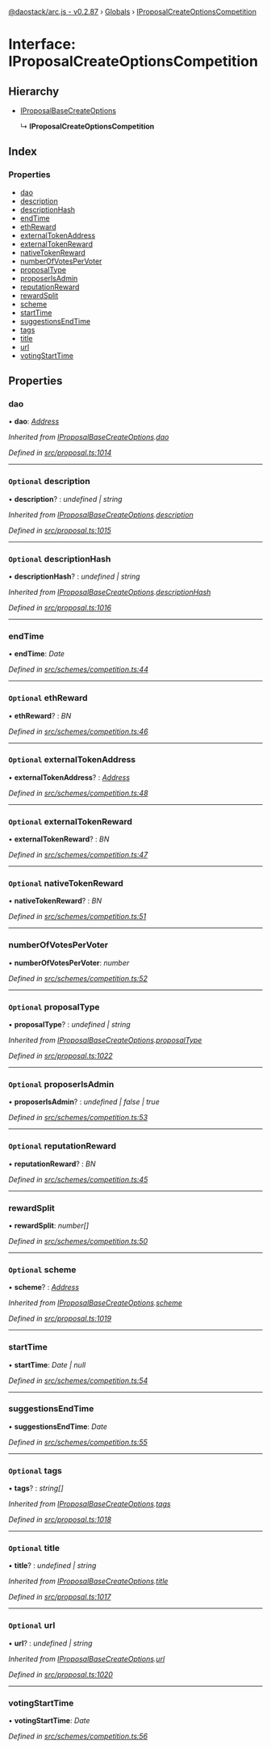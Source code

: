 [@daostack/arc.js - v0.2.87](../README.md) › [Globals](../globals.md) › [IProposalCreateOptionsCompetition](iproposalcreateoptionscompetition.md)

# Interface: IProposalCreateOptionsCompetition

## Hierarchy

* [IProposalBaseCreateOptions](iproposalbasecreateoptions.md)

  ↳ **IProposalCreateOptionsCompetition**

## Index

### Properties

* [dao](iproposalcreateoptionscompetition.md#dao)
* [description](iproposalcreateoptionscompetition.md#optional-description)
* [descriptionHash](iproposalcreateoptionscompetition.md#optional-descriptionhash)
* [endTime](iproposalcreateoptionscompetition.md#endtime)
* [ethReward](iproposalcreateoptionscompetition.md#optional-ethreward)
* [externalTokenAddress](iproposalcreateoptionscompetition.md#optional-externaltokenaddress)
* [externalTokenReward](iproposalcreateoptionscompetition.md#optional-externaltokenreward)
* [nativeTokenReward](iproposalcreateoptionscompetition.md#optional-nativetokenreward)
* [numberOfVotesPerVoter](iproposalcreateoptionscompetition.md#numberofvotespervoter)
* [proposalType](iproposalcreateoptionscompetition.md#optional-proposaltype)
* [proposerIsAdmin](iproposalcreateoptionscompetition.md#optional-proposerisadmin)
* [reputationReward](iproposalcreateoptionscompetition.md#optional-reputationreward)
* [rewardSplit](iproposalcreateoptionscompetition.md#rewardsplit)
* [scheme](iproposalcreateoptionscompetition.md#optional-scheme)
* [startTime](iproposalcreateoptionscompetition.md#starttime)
* [suggestionsEndTime](iproposalcreateoptionscompetition.md#suggestionsendtime)
* [tags](iproposalcreateoptionscompetition.md#optional-tags)
* [title](iproposalcreateoptionscompetition.md#optional-title)
* [url](iproposalcreateoptionscompetition.md#optional-url)
* [votingStartTime](iproposalcreateoptionscompetition.md#votingstarttime)

## Properties

###  dao

• **dao**: *[Address](../globals.md#address)*

*Inherited from [IProposalBaseCreateOptions](iproposalbasecreateoptions.md).[dao](iproposalbasecreateoptions.md#dao)*

*Defined in [src/proposal.ts:1014](https://github.com/daostack/alchemy-monorepo/blob/6a18bc5/packages/arc.js/src/proposal.ts#L1014)*

___

### `Optional` description

• **description**? : *undefined | string*

*Inherited from [IProposalBaseCreateOptions](iproposalbasecreateoptions.md).[description](iproposalbasecreateoptions.md#optional-description)*

*Defined in [src/proposal.ts:1015](https://github.com/daostack/alchemy-monorepo/blob/6a18bc5/packages/arc.js/src/proposal.ts#L1015)*

___

### `Optional` descriptionHash

• **descriptionHash**? : *undefined | string*

*Inherited from [IProposalBaseCreateOptions](iproposalbasecreateoptions.md).[descriptionHash](iproposalbasecreateoptions.md#optional-descriptionhash)*

*Defined in [src/proposal.ts:1016](https://github.com/daostack/alchemy-monorepo/blob/6a18bc5/packages/arc.js/src/proposal.ts#L1016)*

___

###  endTime

• **endTime**: *Date*

*Defined in [src/schemes/competition.ts:44](https://github.com/daostack/alchemy-monorepo/blob/6a18bc5/packages/arc.js/src/schemes/competition.ts#L44)*

___

### `Optional` ethReward

• **ethReward**? : *BN*

*Defined in [src/schemes/competition.ts:46](https://github.com/daostack/alchemy-monorepo/blob/6a18bc5/packages/arc.js/src/schemes/competition.ts#L46)*

___

### `Optional` externalTokenAddress

• **externalTokenAddress**? : *[Address](../globals.md#address)*

*Defined in [src/schemes/competition.ts:48](https://github.com/daostack/alchemy-monorepo/blob/6a18bc5/packages/arc.js/src/schemes/competition.ts#L48)*

___

### `Optional` externalTokenReward

• **externalTokenReward**? : *BN*

*Defined in [src/schemes/competition.ts:47](https://github.com/daostack/alchemy-monorepo/blob/6a18bc5/packages/arc.js/src/schemes/competition.ts#L47)*

___

### `Optional` nativeTokenReward

• **nativeTokenReward**? : *BN*

*Defined in [src/schemes/competition.ts:51](https://github.com/daostack/alchemy-monorepo/blob/6a18bc5/packages/arc.js/src/schemes/competition.ts#L51)*

___

###  numberOfVotesPerVoter

• **numberOfVotesPerVoter**: *number*

*Defined in [src/schemes/competition.ts:52](https://github.com/daostack/alchemy-monorepo/blob/6a18bc5/packages/arc.js/src/schemes/competition.ts#L52)*

___

### `Optional` proposalType

• **proposalType**? : *undefined | string*

*Inherited from [IProposalBaseCreateOptions](iproposalbasecreateoptions.md).[proposalType](iproposalbasecreateoptions.md#optional-proposaltype)*

*Defined in [src/proposal.ts:1022](https://github.com/daostack/alchemy-monorepo/blob/6a18bc5/packages/arc.js/src/proposal.ts#L1022)*

___

### `Optional` proposerIsAdmin

• **proposerIsAdmin**? : *undefined | false | true*

*Defined in [src/schemes/competition.ts:53](https://github.com/daostack/alchemy-monorepo/blob/6a18bc5/packages/arc.js/src/schemes/competition.ts#L53)*

___

### `Optional` reputationReward

• **reputationReward**? : *BN*

*Defined in [src/schemes/competition.ts:45](https://github.com/daostack/alchemy-monorepo/blob/6a18bc5/packages/arc.js/src/schemes/competition.ts#L45)*

___

###  rewardSplit

• **rewardSplit**: *number[]*

*Defined in [src/schemes/competition.ts:50](https://github.com/daostack/alchemy-monorepo/blob/6a18bc5/packages/arc.js/src/schemes/competition.ts#L50)*

___

### `Optional` scheme

• **scheme**? : *[Address](../globals.md#address)*

*Inherited from [IProposalBaseCreateOptions](iproposalbasecreateoptions.md).[scheme](iproposalbasecreateoptions.md#optional-scheme)*

*Defined in [src/proposal.ts:1019](https://github.com/daostack/alchemy-monorepo/blob/6a18bc5/packages/arc.js/src/proposal.ts#L1019)*

___

###  startTime

• **startTime**: *Date | null*

*Defined in [src/schemes/competition.ts:54](https://github.com/daostack/alchemy-monorepo/blob/6a18bc5/packages/arc.js/src/schemes/competition.ts#L54)*

___

###  suggestionsEndTime

• **suggestionsEndTime**: *Date*

*Defined in [src/schemes/competition.ts:55](https://github.com/daostack/alchemy-monorepo/blob/6a18bc5/packages/arc.js/src/schemes/competition.ts#L55)*

___

### `Optional` tags

• **tags**? : *string[]*

*Inherited from [IProposalBaseCreateOptions](iproposalbasecreateoptions.md).[tags](iproposalbasecreateoptions.md#optional-tags)*

*Defined in [src/proposal.ts:1018](https://github.com/daostack/alchemy-monorepo/blob/6a18bc5/packages/arc.js/src/proposal.ts#L1018)*

___

### `Optional` title

• **title**? : *undefined | string*

*Inherited from [IProposalBaseCreateOptions](iproposalbasecreateoptions.md).[title](iproposalbasecreateoptions.md#optional-title)*

*Defined in [src/proposal.ts:1017](https://github.com/daostack/alchemy-monorepo/blob/6a18bc5/packages/arc.js/src/proposal.ts#L1017)*

___

### `Optional` url

• **url**? : *undefined | string*

*Inherited from [IProposalBaseCreateOptions](iproposalbasecreateoptions.md).[url](iproposalbasecreateoptions.md#optional-url)*

*Defined in [src/proposal.ts:1020](https://github.com/daostack/alchemy-monorepo/blob/6a18bc5/packages/arc.js/src/proposal.ts#L1020)*

___

###  votingStartTime

• **votingStartTime**: *Date*

*Defined in [src/schemes/competition.ts:56](https://github.com/daostack/alchemy-monorepo/blob/6a18bc5/packages/arc.js/src/schemes/competition.ts#L56)*
